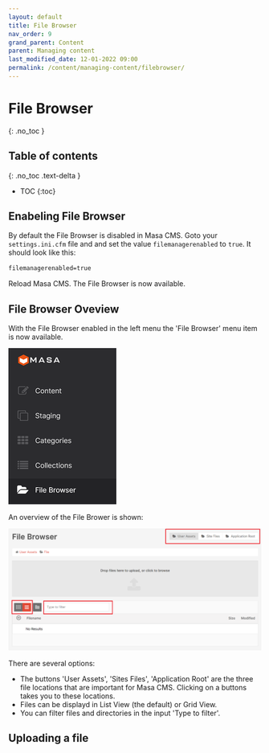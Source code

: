 ```yaml
---
layout: default
title: File Browser
nav_order: 9
grand_parent: Content
parent: Managing content
last_modified_date: 12-01-2022 09:00
permalink: /content/managing-content/filebrowser/
---
```


# File Browser
{: .no_toc }

## Table of contents
{: .no_toc .text-delta }

- TOC
{:toc}


## Enabeling File Browser

By default the File Browser is disabled in Masa CMS.  Goto your `settings.ini.cfm` file and and set the value `filemanagerenabled` to `true`. It should look like this:
```markdown
filemanagerenabled=true
```
Reload Masa CMS. The File Browser is now available.

## File Browser Oveview
With the File Browser enabled in the left menu the 'File Browser' menu item is now available.

![](/assets/02_content/03_managing_content/09_filebrowser/01_filebrowser_menu.png)

An overview of the File Brower is shown:

![](/assets/02_content/03_managing_content/09_filebrowser/02_filebrowser_overview.png)

There are several options:
* The buttons 'User Assets', 'Sites Files', 'Application Root' are the three file locations that are important for Masa CMS. Clicking on a buttons takes you to these locations.
* Files can be displayd in List View (the default) or Grid View.
* You can filter files and directories in the input 'Type to filter'.

## Uploading a file